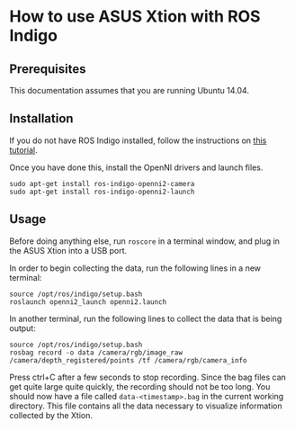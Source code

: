 # How to use ASUS Xtion with ROS Indigo

## Prerequisites

This documentation assumes that you are running Ubuntu 14.04.

## Installation

If you do not have ROS Indigo installed, follow the instructions on [this tutorial](http://wiki.ros.org/indigo/Installation/Ubuntu).

Once you have done this, install the OpenNI drivers and launch files.

```
sudo apt-get install ros-indigo-openni2-camera
sudo apt-get install ros-indigo-openni2-launch
```

## Usage

Before doing anything else, run `roscore` in a terminal window, and plug in the ASUS Xtion into a USB port.

In order to begin collecting the data, run the following lines in a new terminal:

```
source /opt/ros/indigo/setup.bash
roslaunch openni2_launch openni2.launch
```

In another terminal, run the following lines to collect the data that is being output:

```
source /opt/ros/indigo/setup.bash
rosbag record -o data /camera/rgb/image_raw /camera/depth_registered/points /tf /camera/rgb/camera_info
```

Press ctrl+C after a few seconds to stop recording. Since the bag files can get quite large quite quickly, the recording should not be too long. You should now have a file called `data-<timestamp>.bag` in the current working directory. This file contains all the data necessary to visualize information collected by the Xtion.

